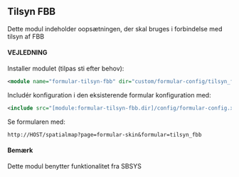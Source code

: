## Tilsyn FBB

Dette modul indeholder oopsætningen, der skal bruges i forbindelse med tilsyn af FBB

#### VEJLEDNING

Installer modulet (tilpas sti efter behov):
```xml
<module name="formular-tilsyn-fbb" dir="custom/formular-config/tilsyn_fbb" permissionlevel="public"/>
```

Includér konfiguration i den eksisterende formular konfiguration med:
```xml
<include src="[module:formular-tilsyn-fbb.dir]/config/formular-config.xml" nodes="/config/*" mustexist="false"/>
```

Se formularen med:
```text
http://HOST/spatialmap?page=formular-skin&formular=tilsyn_fbb
```

#### Bemærk
Dette modul benytter funktionalitet fra SBSYS




